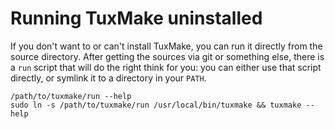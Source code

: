 # Running TuxMake uninstalled

If you don't want to or can't install TuxMake, you can run it directly from the
source directory. After getting the sources via git or something else, there is
a `run` script that will do the right think for you: you can either use that
script directly, or symlink it to a directory in your `PATH`.

```
/path/to/tuxmake/run --help
sudo ln -s /path/to/tuxmake/run /usr/local/bin/tuxmake && tuxmake --help
```

